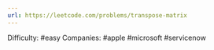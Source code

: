 ```yaml
---
url: https://leetcode.com/problems/transpose-matrix
---
```


Difficulty: #easy
Companies: #apple #microsoft #servicenow